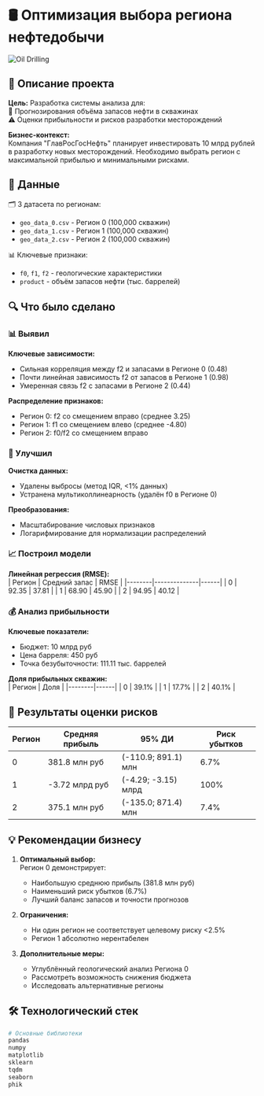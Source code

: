 # 🛢️ Оптимизация выбора региона нефтедобычи

![Oil Drilling](https://images.unsplash.com/photo-1629540946404-ebe133e99f49?q=80&w=2206&auto=format&fit=crop&ixlib=rb-4.1.0&ixid=M3wxMjA3fDB8MHxwaG90by1wYWdlfHx8fGVufDB8fHx8fA%3D%3D)

## 📝 Описание проекта

**Цель:** Разработка системы анализа для:  
🎯 Прогнозирования объёма запасов нефти в скважинах  
⚠️ Оценки прибыльности и рисков разработки месторождений  

**Бизнес-контекст:**  
Компания "ГлавРосГосНефть" планирует инвестировать 10 млрд рублей в разработку новых месторождений. Необходимо выбрать регион с максимальной прибылью и минимальными рисками.

## 📂 Данные

🗂️ 3 датасета по регионам:  
- `geo_data_0.csv` - Регион 0 (100,000 скважин)  
- `geo_data_1.csv` - Регион 1 (100,000 скважин)  
- `geo_data_2.csv` - Регион 2 (100,000 скважин)  

📊 Ключевые признаки:  
- `f0`, `f1`, `f2` - геологические характеристики  
- `product` - объём запасов нефти (тыс. баррелей)  

## 🔍 Что было сделано

### 📊 Выявил  
**Ключевые зависимости:**  
- Сильная корреляция между f2 и запасами в Регионе 0 (0.48)  
- Почти линейная зависимость f2 от запасов в Регионе 1 (0.98)  
- Умеренная связь f2 с запасами в Регионе 2 (0.44)  

**Распределение признаков:**  
- Регион 0: f2 со смещением вправо (среднее 3.25)  
- Регион 1: f1 со смещением влево (среднее -4.80)  
- Регион 2: f0/f2 со смещением вправо  

### 🧹 Улучшил  
**Очистка данных:**  
- Удалены выбросы (метод IQR, <1% данных)  
- Устранена мультиколлинеарность (удалён f0 в Регионе 0)  

**Преобразования:**  
- Масштабирование числовых признаков  
- Логарифмирование для нормализации распределений  

### 📈 Построил модели  
**Линейная регрессия (RMSE):**  
| Регион | Средний запас | RMSE |
|--------|--------------|------|
| 0 | 92.35 | 37.81 |
| 1 | 68.90 | 45.90 |
| 2 | 94.95 | 40.12 |

### 💰 Анализ прибыльности  
**Ключевые показатели:**  
- Бюджет: 10 млрд руб  
- Цена барреля: 450 руб  
- Точка безубыточности: 111.11 тыс. баррелей  

**Доля прибыльных скважин:**  
| Регион | Доля |
|--------|------|
| 0 | 39.1% |
| 1 | 17.7% |
| 2 | 40.1% |

## 🎯 Результаты оценки рисков

| Регион | Средняя прибыль | 95% ДИ | Риск убытков |
|--------|----------------|--------|--------------|
| 0 | 381.8 млн руб | (-110.9; 891.1) млн | 6.7% |
| 1 | -3.72 млрд руб | (-4.29; -3.15) млрд | 100% |
| 2 | 375.1 млн руб | (-135.0; 871.4) млн | 7.4% |

## 💡 Рекомендации бизнесу

1. **Оптимальный выбор:**  
   Регион 0 демонстрирует:
   - Наибольшую среднюю прибыль (381.8 млн руб)  
   - Наименьший риск убытков (6.7%)  
   - Лучший баланс запасов и точности прогнозов  

2. **Ограничения:**  
   - Ни один регион не соответствует целевому риску <2.5%  
   - Регион 1 абсолютно нерентабелен  

3. **Дополнительные меры:**  
   - Углублённый геологический анализ Региона 0  
   - Рассмотреть возможность снижения бюджета  
   - Исследовать альтернативные регионы  

## 🛠 Технологический стек

```python
# Основные библиотеки
pandas
numpy
matplotlib
sklearn
tqdm
seaborn
phik
